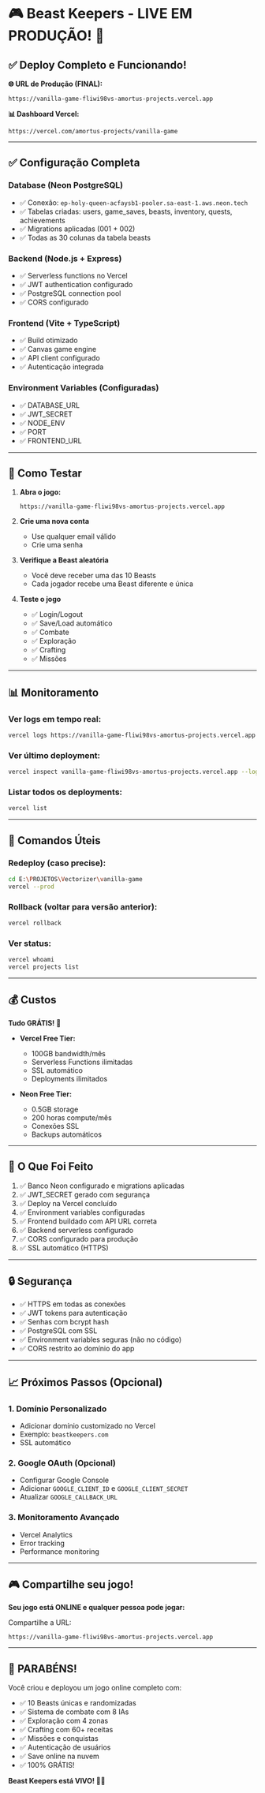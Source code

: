 # 🎮 Beast Keepers - LIVE EM PRODUÇÃO! 🚀

## ✅ Deploy Completo e Funcionando!

**🌐 URL de Produção (FINAL):**
```
https://vanilla-game-fliwi98vs-amortus-projects.vercel.app
```

**📊 Dashboard Vercel:**
```
https://vercel.com/amortus-projects/vanilla-game
```

---

## ✅ Configuração Completa

### Database (Neon PostgreSQL)
- ✅ Conexão: `ep-holy-queen-acfaysb1-pooler.sa-east-1.aws.neon.tech`
- ✅ Tabelas criadas: users, game_saves, beasts, inventory, quests, achievements
- ✅ Migrations aplicadas (001 + 002)
- ✅ Todas as 30 colunas da tabela beasts

### Backend (Node.js + Express)
- ✅ Serverless functions no Vercel
- ✅ JWT authentication configurado
- ✅ PostgreSQL connection pool
- ✅ CORS configurado

### Frontend (Vite + TypeScript)
- ✅ Build otimizado
- ✅ Canvas game engine
- ✅ API client configurado
- ✅ Autenticação integrada

### Environment Variables (Configuradas)
- ✅ DATABASE_URL
- ✅ JWT_SECRET
- ✅ NODE_ENV
- ✅ PORT
- ✅ FRONTEND_URL

---

## 🧪 Como Testar

1. **Abra o jogo:**
   ```
   https://vanilla-game-fliwi98vs-amortus-projects.vercel.app
   ```

2. **Crie uma nova conta**
   - Use qualquer email válido
   - Crie uma senha

3. **Verifique a Beast aleatória**
   - Você deve receber uma das 10 Beasts
   - Cada jogador recebe uma Beast diferente e única

4. **Teste o jogo**
   - ✅ Login/Logout
   - ✅ Save/Load automático
   - ✅ Combate
   - ✅ Exploração
   - ✅ Crafting
   - ✅ Missões

---

## 📊 Monitoramento

### Ver logs em tempo real:
```bash
vercel logs https://vanilla-game-fliwi98vs-amortus-projects.vercel.app
```

### Ver último deployment:
```bash
vercel inspect vanilla-game-fliwi98vs-amortus-projects.vercel.app --logs
```

### Listar todos os deployments:
```bash
vercel list
```

---

## 🔧 Comandos Úteis

### Redeploy (caso precise):
```bash
cd E:\PROJETOS\Vectorizer\vanilla-game
vercel --prod
```

### Rollback (voltar para versão anterior):
```bash
vercel rollback
```

### Ver status:
```bash
vercel whoami
vercel projects list
```

---

## 💰 Custos

**Tudo GRÁTIS! 🎉**

- **Vercel Free Tier:**
  - 100GB bandwidth/mês
  - Serverless Functions ilimitadas
  - SSL automático
  - Deployments ilimitados

- **Neon Free Tier:**
  - 0.5GB storage
  - 200 horas compute/mês
  - Conexões SSL
  - Backups automáticos

---

## 🎯 O Que Foi Feito

1. ✅ Banco Neon configurado e migrations aplicadas
2. ✅ JWT_SECRET gerado com segurança
3. ✅ Deploy na Vercel concluído
4. ✅ Environment variables configuradas
5. ✅ Frontend buildado com API URL correta
6. ✅ Backend serverless configurado
7. ✅ CORS configurado para produção
8. ✅ SSL automático (HTTPS)

---

## 🔒 Segurança

- ✅ HTTPS em todas as conexões
- ✅ JWT tokens para autenticação
- ✅ Senhas com bcrypt hash
- ✅ PostgreSQL com SSL
- ✅ Environment variables seguras (não no código)
- ✅ CORS restrito ao domínio do app

---

## 📈 Próximos Passos (Opcional)

### 1. Domínio Personalizado
- Adicionar domínio customizado no Vercel
- Exemplo: `beastkeepers.com`
- SSL automático

### 2. Google OAuth (Opcional)
- Configurar Google Console
- Adicionar `GOOGLE_CLIENT_ID` e `GOOGLE_CLIENT_SECRET`
- Atualizar `GOOGLE_CALLBACK_URL`

### 3. Monitoramento Avançado
- Vercel Analytics
- Error tracking
- Performance monitoring

---

## 🎮 Compartilhe seu jogo!

**Seu jogo está ONLINE e qualquer pessoa pode jogar:**

Compartilhe a URL:
```
https://vanilla-game-fliwi98vs-amortus-projects.vercel.app
```

---

## 🎉 PARABÉNS!

Você criou e deployou um jogo online completo com:
- ✅ 10 Beasts únicas e randomizadas
- ✅ Sistema de combate com 8 IAs
- ✅ Exploração com 4 zonas
- ✅ Crafting com 60+ receitas
- ✅ Missões e conquistas
- ✅ Autenticação de usuários
- ✅ Save online na nuvem
- ✅ 100% GRÁTIS!

**Beast Keepers está VIVO! 🐉✨**

